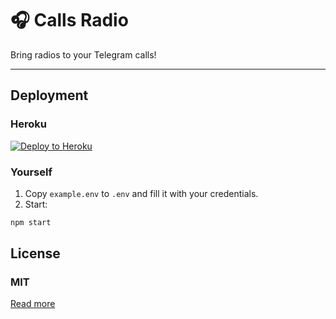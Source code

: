 # 🎧 Calls Radio

Bring radios to your Telegram calls!

---

## Deployment

### Heroku

[![Deploy to Heroku](https://www.herokucdn.com/deploy/button.svg)](https://heroku.com/deploy?template=https://github.com/callsmusic/CallsRadio)

### Yourself

1. Copy `example.env` to `.env` and fill it with your credentials.
2. Start:

```bash
npm start
```

## License

### MIT

[Read more](./LICENSE)
